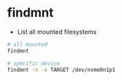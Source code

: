 # findmnt

- List all mounted filesystems

```sh
# all mounted
findmnt

# specific device
findmnt -n -o TARGET /dev/nvme0n1p1
```

